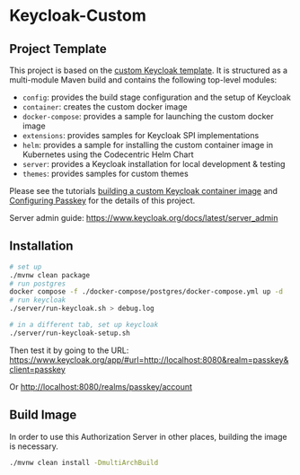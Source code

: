 Keycloak-Custom
===

Project Template
---

This project is based on the [custom Keycloak template](https://github.com/inventage/keycloak-custom). It is structured as a multi-module Maven build and contains the following top-level modules:

- `config`: provides the build stage configuration and the setup of Keycloak
- `container`: creates the custom docker image
- `docker-compose`: provides a sample for launching the custom docker image
- `extensions`: provides samples for Keycloak SPI implementations
- `helm`: provides a sample for installing the custom container image in Kubernetes using the Codecentric Helm Chart
- `server`: provides a Keycloak installation for local development & testing
- `themes`: provides samples for custom themes

Please see the tutorials [building a custom Keycloak container image](https://keycloak.ch/keycloak-tutorials/tutorial-custom-keycloak/) and [Configuring Passkey](https://keycloak.ch/keycloak-tutorials/tutorial-passkey/) for the details of this project.

Server admin guide: <https://www.keycloak.org/docs/latest/server_admin>

Installation
---

```sh
# set up
./mvnw clean package
# run postgres
docker compose -f ./docker-compose/postgres/docker-compose.yml up -d
# run keycloak
./server/run-keycloak.sh > debug.log
```

```sh
# in a different tab, set up keycloak
./server/run-keycloak-setup.sh
```

Then test it by going to the URL: <https://www.keycloak.org/app/#url=http://localhost:8080&realm=passkey&client=passkey>

Or <http://localhost:8080/realms/passkey/account>

Build Image
---

In order to use this Authorization Server in other places, building the image is necessary.

```sh
./mvnw clean install -DmultiArchBuild
```
